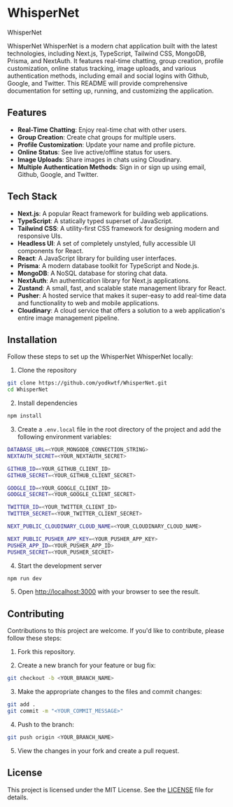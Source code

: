 # WhisperNet
WhisperNet

WhisperNet
WhisperNet is a modern chat application built with the latest technologies, including Next.js, TypeScript, Tailwind CSS, MongoDB, Prisma, and NextAuth. It features real-time chatting, group creation, profile customization, online status tracking, image uploads, and various authentication methods, including email and social logins with Github, Google, and Twitter. This README will provide comprehensive documentation for setting up, running, and customizing the application.

## Features

- **Real-Time Chatting**: Enjoy real-time chat with other users.
- **Group Creation**: Create chat groups for multiple users.
- **Profile Customization**: Update your name and profile picture.
- **Online Status**: See live active/offline status for users.
- **Image Uploads**: Share images in chats using Cloudinary.
- **Multiple Authentication Methods**: Sign in or sign up using email, Github, Google, and Twitter.

## Tech Stack

- **Next.js**: A popular React framework for building web applications.
- **TypeScript**: A statically typed superset of JavaScript.
- **Tailwind CSS**: A utility-first CSS framework for designing modern and responsive UIs.
- **Headless UI**: A set of completely unstyled, fully accessible UI components for React.
- **React**: A JavaScript library for building user interfaces.
- **Prisma**: A modern database toolkit for TypeScript and Node.js.
- **MongoDB**: A NoSQL database for storing chat data.
- **NextAuth**: An authentication library for Next.js applications.
- **Zustand**: A small, fast, and scalable state management library for React.
- **Pusher**: A hosted service that makes it super-easy to add real-time data and functionality to web and mobile applications.
- **Cloudinary**: A cloud service that offers a solution to a web application's entire image management pipeline.

## Installation

Follow these steps to set up the WhisperNet
WhisperNet locally:

1. Clone the repository

```bash
git clone https://github.com/yodkwtf/WhisperNet.git
cd WhisperNet
```

2. Install dependencies

```bash
npm install
```

3. Create a `.env.local` file in the root directory of the project and add the following environment variables:

```bash
DATABASE_URL=<YOUR_MONGODB_CONNECTION_STRING>
NEXTAUTH_SECRET=<YOUR_NEXTAUTH_SECRET>

GITHUB_ID=<YOUR_GITHUB_CLIENT_ID>
GITHUB_SECRET=<YOUR_GITHUB_CLIENT_SECRET>

GOOGLE_ID=<YOUR_GOOGLE_CLIENT_ID>
GOOGLE_SECRET=<YOUR_GOOGLE_CLIENT_SECRET>

TWITTER_ID=<YOUR_TWITTER_CLIENT_ID>
TWITTER_SECRET=<YOUR_TWITTER_CLIENT_SECRET>

NEXT_PUBLIC_CLOUDINARY_CLOUD_NAME=<YOUR_CLOUDINARY_CLOUD_NAME>

NEXT_PUBLIC_PUSHER_APP_KEY=<YOUR_PUSHER_APP_KEY>
PUSHER_APP_ID=<YOUR_PUSHER_APP_ID>
PUSHER_SECRET=<YOUR_PUSHER_SECRET>
```

4. Start the development server

```bash
npm run dev
```

5. Open [http://localhost:3000](http://localhost:3000) with your browser to see the result.

## Contributing

Contributions to this project are welcome. If you'd like to contribute, please follow these steps:

1. Fork this repository.

2. Create a new branch for your feature or bug fix:

```bash
git checkout -b <YOUR_BRANCH_NAME>
```

3. Make the appropriate changes to the files and commit changes:

```bash
git add .
git commit -m "<YOUR_COMMIT_MESSAGE>"
```

4. Push to the branch:

```bash
git push origin <YOUR_BRANCH_NAME>
```

5. View the changes in your fork and create a pull request.

## License

This project is licensed under the MIT License. See the [LICENSE](./LICENSE) file for details.
